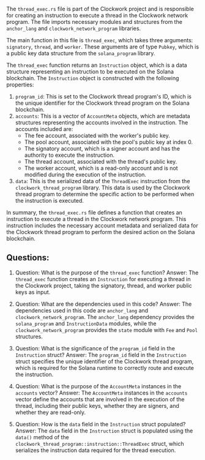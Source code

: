 The `thread_exec.rs` file is part of the Clockwork project and is responsible for creating an instruction to execute a thread in the Clockwork network program. The file imports necessary modules and structures from the `anchor_lang` and `clockwork_network_program` libraries.

The main function in this file is `thread_exec`, which takes three arguments: `signatory`, `thread`, and `worker`. These arguments are of type `Pubkey`, which is a public key data structure from the `solana_program` library.

The `thread_exec` function returns an `Instruction` object, which is a data structure representing an instruction to be executed on the Solana blockchain. The `Instruction` object is constructed with the following properties:

1. `program_id`: This is set to the Clockwork thread program's ID, which is the unique identifier for the Clockwork thread program on the Solana blockchain.
2. `accounts`: This is a vector of `AccountMeta` objects, which are metadata structures representing the accounts involved in the instruction. The accounts included are:
   - The fee account, associated with the worker's public key.
   - The pool account, associated with the pool's public key at index 0.
   - The signatory account, which is a signer account and has the authority to execute the instruction.
   - The thread account, associated with the thread's public key.
   - The worker account, which is a read-only account and is not modified during the execution of the instruction.
3. `data`: This is the serialized data of the `ThreadExec` instruction from the `clockwork_thread_program` library. This data is used by the Clockwork thread program to determine the specific action to be performed when the instruction is executed.

In summary, the `thread_exec.rs` file defines a function that creates an instruction to execute a thread in the Clockwork network program. This instruction includes the necessary account metadata and serialized data for the Clockwork thread program to perform the desired action on the Solana blockchain.
## Questions: 
 1. Question: What is the purpose of the `thread_exec` function?
   Answer: The `thread_exec` function creates an `Instruction` for executing a thread in the Clockwork project, taking the signatory, thread, and worker public keys as input.

2. Question: What are the dependencies used in this code?
   Answer: The dependencies used in this code are `anchor_lang` and `clockwork_network_program`. The `anchor_lang` dependency provides the `solana_program` and `InstructionData` modules, while the `clockwork_network_program` provides the `state` module with `Fee` and `Pool` structures.

3. Question: What is the significance of the `program_id` field in the `Instruction` struct?
   Answer: The `program_id` field in the `Instruction` struct specifies the unique identifier of the Clockwork thread program, which is required for the Solana runtime to correctly route and execute the instruction.

4. Question: What is the purpose of the `AccountMeta` instances in the `accounts` vector?
   Answer: The `AccountMeta` instances in the `accounts` vector define the accounts that are involved in the execution of the thread, including their public keys, whether they are signers, and whether they are read-only.

5. Question: How is the `data` field in the `Instruction` struct populated?
   Answer: The `data` field in the `Instruction` struct is populated using the `data()` method of the `clockwork_thread_program::instruction::ThreadExec` struct, which serializes the instruction data required for the thread execution.
    